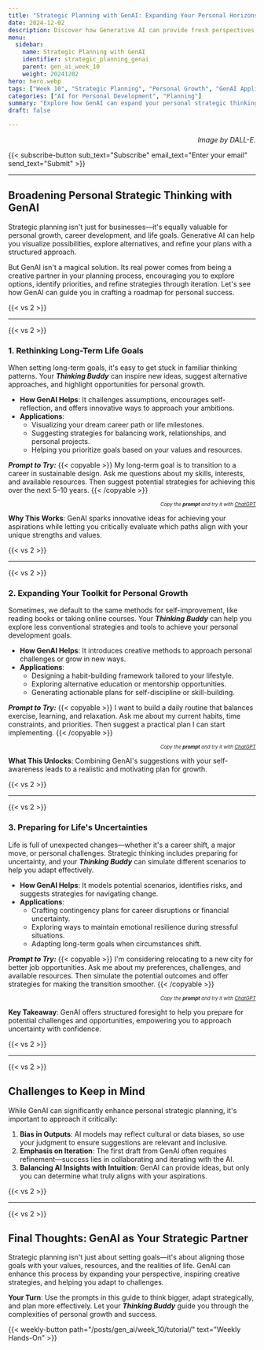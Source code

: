 ```yaml
---
title: "Strategic Planning with GenAI: Expanding Your Personal Horizons"
date: 2024-12-02
description: Discover how Generative AI can provide fresh perspectives, generate innovative strategies, and enhance decision-making in your personal strategic planning process.
menu:
  sidebar:
    name: Strategic Planning with GenAI
    identifier: strategic_planning_genai
    parent: gen_ai_week_10
    weight: 20241202
hero: hero.webp
tags: ["Week 10", "Strategic Planning", "Personal Growth", "GenAI Applications"]
categories: ["AI for Personal Development", "Planning"]
summary: "Explore how GenAI can expand your personal strategic thinking, challenge assumptions, and inspire innovative solutions for achieving your goals."
draft: false

---
```


<p style="text-align: right;">
<em>Image by DALL-E.</em>
</p>

{{< subscribe-button sub_text="Subscribe" email_text="Enter your email" send_text="Submit" >}}

---

## Broadening Personal Strategic Thinking with GenAI

Strategic planning isn't just for businesses—it's equally valuable for personal growth, career development, and life goals. Generative AI can help you visualize possibilities, explore alternatives, and refine your plans with a structured approach.

But GenAI isn't a magical solution. Its real power comes from being a creative partner in your planning process, encouraging you to explore options, identify priorities, and refine strategies through iteration. Let's see how GenAI can guide you in crafting a roadmap for personal success.

{{< vs 2 >}}

---

{{< vs 2 >}}

### 1. Rethinking Long-Term Life Goals

When setting long-term goals, it's easy to get stuck in familiar thinking patterns. Your ***Thinking Buddy*** can inspire new ideas, suggest alternative approaches, and highlight opportunities for personal growth.

- **How GenAI Helps**: It challenges assumptions, encourages self-reflection, and offers innovative ways to approach your ambitions.
- **Applications**:
  - Visualizing your dream career path or life milestones.
  - Suggesting strategies for balancing work, relationships, and personal projects.
  - Helping you prioritize goals based on your values and resources.

**_Prompt to Try:_**
{{< copyable >}}
My long-term goal is to transition to a career in sustainable design. Ask me questions about my skills, interests, and available resources. Then suggest potential strategies for achieving this over the next 5–10 years.
{{< /copyable >}}

<p style="text-align: right; font-size: 10px;">
<em>Copy the <b>prompt</b> and try it with <a href="https://chatgpt.com">ChatGPT</a></em>
</p>

**Why This Works**: GenAI sparks innovative ideas for achieving your aspirations while letting you critically evaluate which paths align with your unique strengths and values.

{{< vs 2 >}}

---

{{< vs 2 >}}

### 2. Expanding Your Toolkit for Personal Growth

Sometimes, we default to the same methods for self-improvement, like reading books or taking online courses. Your ***Thinking Buddy*** can help you explore less conventional strategies and tools to achieve your personal development goals.

- **How GenAI Helps**: It introduces creative methods to approach personal challenges or grow in new ways.
- **Applications**:
  - Designing a habit-building framework tailored to your lifestyle.
  - Exploring alternative education or mentorship opportunities.
  - Generating actionable plans for self-discipline or skill-building.

**_Prompt to Try:_**
{{< copyable >}}
I want to build a daily routine that balances exercise, learning, and relaxation. Ask me about my current habits, time constraints, and priorities. Then suggest a practical plan I can start implementing.
{{< /copyable >}}

<p style="text-align: right; font-size: 10px;">
<em>Copy the <b>prompt</b> and try it with <a href="https://chatgpt.com">ChatGPT</a></em>
</p>

**What This Unlocks**: Combining GenAI's suggestions with your self-awareness leads to a realistic and motivating plan for growth.

{{< vs 2 >}}

---

{{< vs 2 >}}

### 3. Preparing for Life's Uncertainties

Life is full of unexpected changes—whether it's a career shift, a major move, or personal challenges. Strategic thinking includes preparing for uncertainty, and your ***Thinking Buddy*** can simulate different scenarios to help you adapt effectively.

- **How GenAI Helps**: It models potential scenarios, identifies risks, and suggests strategies for navigating change.
- **Applications**:
  - Crafting contingency plans for career disruptions or financial uncertainty.
  - Exploring ways to maintain emotional resilience during stressful situations.
  - Adapting long-term goals when circumstances shift.

**_Prompt to Try:_**
{{< copyable >}}
I'm considering relocating to a new city for better job opportunities. Ask me about my preferences, challenges, and available resources. Then simulate the potential outcomes and offer strategies for making the transition smoother.
{{< /copyable >}}

<p style="text-align: right; font-size: 10px;">
<em>Copy the <b>prompt</b> and try it with <a href="https://chatgpt.com">ChatGPT</a></em>
</p>

**Key Takeaway**: GenAI offers structured foresight to help you prepare for potential challenges and opportunities, empowering you to approach uncertainty with confidence.

{{< vs 2 >}}

---

{{< vs 2 >}}

## Challenges to Keep in Mind

While GenAI can significantly enhance personal strategic planning, it's important to approach it critically:

1. **Bias in Outputs**: AI models may reflect cultural or data biases, so use your judgment to ensure suggestions are relevant and inclusive.
2. **Emphasis on Iteration**: The first draft from GenAI often requires refinement—success lies in collaborating and iterating with the AI.
3. **Balancing AI Insights with Intuition**: GenAI can provide ideas, but only you can determine what truly aligns with your aspirations.

{{< vs 2 >}}

---

{{< vs 2 >}}

## Final Thoughts: GenAI as Your Strategic Partner

Strategic planning isn't just about setting goals—it's about aligning those goals with your values, resources, and the realities of life. GenAI can enhance this process by expanding your perspective, inspiring creative strategies, and helping you adapt to challenges.

**Your Turn**: Use the prompts in this guide to think bigger, adapt strategically, and plan more effectively. Let your ***Thinking Buddy*** guide you through the complexities of personal growth and success.

{{< weekly-button path="/posts/gen_ai/week_10/tutorial/" text="Weekly Hands-On" >}}